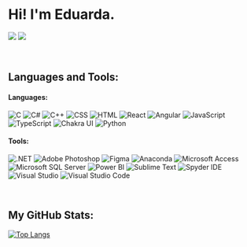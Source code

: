 <h1> Hi! I'm Eduarda. </h1>

<a href="mailto:eduardasofia2000@gmail.com"><img src="https://img.shields.io/badge/Gmail-D14836?style=for-the-badge&logo=gmail&logoColor=white"></a>
<a href="https://www.linkedin.com/in/eduardabastos"><img src="https://img.shields.io/badge/linkedin-0077B5.svg?style=for-the-badge&logo=linkedin&logoColor=white"></a>


<p>&nbsp</p>
<h2> Languages and Tools: </h2>
<h4>Languages: </h4>
<p>
<img src="https://img.shields.io/badge/C-00599C?style=for-the-badge&logo=c&logoColor=white" title="C">
<img src="https://img.shields.io/badge/C%23-239120?style=for-the-badge&logo=c-sharp&logoColor=white" title="C#">
<img src="https://img.shields.io/badge/C%2B%2B-00599C?style=for-the-badge&logo=c%2B%2B&logoColor=white" title="C++">
<img src="https://img.shields.io/badge/CSS-239120?&style=for-the-badge" title="CSS">
<img src="https://img.shields.io/badge/HTML-239120?style=for-the-badge" title="HTML">
<img src="https://img.shields.io/badge/React-20232A?style=for-the-badge&logo=react&logoColor=61DAFB" title="React">
<img src="https://img.shields.io/badge/Angular-DD0031?style=for-the-badge&logo=angular&logoColor=white" title="Angular">
<img src="https://img.shields.io/badge/JavaScript-323330?style=for-the-badge&logo=javascript&logoColor=F7DF1E" title="JavaScript">
<img src="https://img.shields.io/badge/TypeScript-007ACC?style=for-the-badge&logo=typescript&logoColor=white" title="TypeScript">
<img src="https://img.shields.io/badge/Chakra--UI-319795?style=for-the-badge&logo=chakra-ui&logoColor=white" title="Chakra UI">
<img src="https://img.shields.io/badge/Python-3776AB?style=for-the-badge&logo=python&logoColor=white" title="Python">
</p>

<h4>Tools: </h4>
<p>
<img src="https://img.shields.io/badge/.NET-512BD4?style=for-the-badge&logo=dotnet&logoColor=white" title=".NET">
<img src="https://img.shields.io/badge/Adobe%20Photoshop-31A8FF?style=for-the-badge&logo=Adobe%20Photoshop&logoColor=black" title="Adobe Photoshop">
<img src="https://img.shields.io/badge/Figma-F24E1E?style=for-the-badge&logo=figma&logoColor=white" title="Figma">
<img src="https://img.shields.io/badge/Anaconda-%2344A833.svg?style=for-the-badge&logo=anaconda&logoColor=white" title="Anaconda">
<img src="https://img.shields.io/badge/Microsoft_Access-A4373A?style=for-the-badge&logo=microsoft-access&logoColor=white" title="Microsoft Access">
<img src="https://img.shields.io/badge/Microsoft%20SQL%20Server-CC2927?style=for-the-badge&logo=microsoft%20sql%20server&logoColor=white" title="Microsoft SQL Server">
<img src="https://img.shields.io/badge/PowerBI-F2C811?style=for-the-badge&logo=Power%20BI&logoColor=white" title="Power BI">
<img src="https://img.shields.io/badge/sublime_text-%23575757.svg?&style=for-the-badge&logo=sublime-text&logoColor=important" title="Sublime Text">
<img src="https://img.shields.io/badge/Spyder%20Ide-FF0000?style=for-the-badge&logo=spyder%20ide&logoColor=white" title="Spyder IDE">
<img src="https://img.shields.io/badge/Visual_Studio-5C2D91?style=for-the-badge&logo=visual%20studio&logoColor=white" title="Visual Studio">
<img src="https://img.shields.io/badge/Visual_Studio_Code-0078D4?style=for-the-badge&logo=visual%20studio%20code&logoColor=white" title="Visual Studio Code">
</p>

<p>&nbsp</p>
<h2>My GitHub Stats: </h2>

[![Top Langs](https://github-readme-stats.vercel.app/api/top-langs/?username=EduardaSRBastos&layout=compact&title_color=fcba03&text_color=f8f8f2&bg_color=1a212b&langs_count=6)](https://github.com/EduardaSRBastos)


<!--
**EduardaSRBastos/EduardaSRBastos** is a ✨ _special_ ✨ repository because its `README.md` (this file) appears on your GitHub profile.

Here are some ideas to get you started:

- 🔭 I’m currently working on ...
- 🌱 I’m currently learning ...
- 👯 I’m looking to collaborate on ...
- 🤔 I’m looking for help with ...
- 💬 Ask me about ...
- 📫 How to reach me: ...
- 😄 Pronouns: ...
- ⚡ Fun fact: ...
-->
